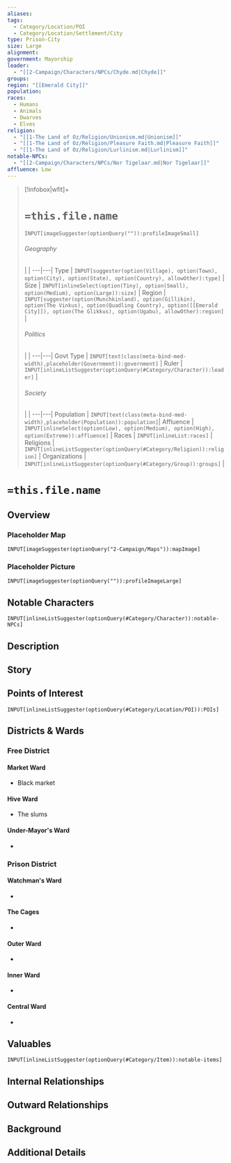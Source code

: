 ```yaml
---
aliases: 
tags:
  - Category/Location/POI
  - Category/Location/Settlement/City
type: Prison-City
size: Large
alignment: 
government: Mayorship
leader:
  - "[[2-Campaign/Characters/NPCs/Chyde.md|Chyde]]"
groups: 
region: "[[Emerald City]]"
population: 
races:
  - Humans
  - Animals
  - Dwarves
  - Elves
religion:
  - "[[1-The Land of Oz/Religion/Unionism.md|Unionism]]"
  - "[[1-The Land of Oz/Religion/Pleasure Faith.md|Pleasure Faith]]"
  - "[[1-The Land of Oz/Religion/Lurlinism.md|Lurlinism]]"
notable-NPCs:
  - "[[2-Campaign/Characters/NPCs/Nor Tigelaar.md|Nor Tigelaar]]"
affluence: Low
---
```


> [!infobox|wfit]+
> # `=this.file.name`
> `INPUT[imageSuggester(optionQuery("")):profileImageSmall]`
> ###### Geography
>  |   |
> ---|---|
> Type | `INPUT[suggester(option(Village), option(Town), option(City), option(State), option(Country), allowOther):type]` |
> Size | `INPUT[inlineSelect(option(Tiny), option(Small), option(Medium), option(Large)):size]` |
> Region | `INPUT[suggester(option(Munchkinland), option(Gillikin), option(The Vinkus), option(Quadling Country), option([[Emerald City]]), option(The Glikkus), option(Ugabu), allowOther):region]` |
> ###### Politics
>  |   |
> ---|---|
> Govt Type | `INPUT[text(class(meta-bind-med-width),placeholder(Government)):government]` |
> Ruler | `INPUT[inlineListSuggester(optionQuery(#Category/Character)):leader]` |
> ###### Society
>  |   |
> ---|---|
> Population | `INPUT[text(class(meta-bind-med-width),placeholder(Population)):population]`|
> Affluence | `INPUT[inlineSelect(option(Low), option(Medium), option(High), option(Extreme)):affluence]` |
> Races | `INPUT[inlineList:races]` |
> Religions | `INPUT[inlineListSuggester(optionQuery(#Category/Religion)):religion]`  |
> Organizations | `INPUT[inlineListSuggester(optionQuery(#Category/Group)):groups]` |


# `=this.file.name`
## Overview

### Placeholder Map
`INPUT[imageSuggester(optionQuery("2-Campaign/Maps")):mapImage]`

### Placeholder Picture
`INPUT[imageSuggester(optionQuery("")):profileImageLarge]`

## Notable Characters
`INPUT[inlineListSuggester(optionQuery(#Category/Character)):notable-NPCs]`

## Description

## Story

## Points of Interest
`INPUT[inlineListSuggester(optionQuery(#Category/Location/POI)):POIs]`

## Districts & Wards

### Free District

#### Market Ward
- Black market
#### Hive Ward
- The slums
#### Under-Mayor's Ward
- 
### Prison District

#### Watchman's Ward
- 
#### The Cages
- 
#### Outer Ward
- 
#### Inner Ward
- 
#### Central Ward
- 

## Valuables
`INPUT[inlineListSuggester(optionQuery(#Category/Item)):notable-items]`

## Internal Relationships

## Outward Relationships

## Background

## Additional Details

